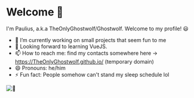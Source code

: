 # Welcome 👋

I'm Paulius, a.k.a TheOnlyGhostwolf/Ghostwolf. Welcome to my profile! 😃

- 🔭 I’m currently working on small projects that seem fun to me
- 🌱 Looking forward to learning VueJS. 
- 📫 How to reach me: find my contacts somewhere here -> https://TheOnlyGhostwolf.github.io/ (temporary domain)
- 😄 Pronouns: he/him
- ⚡ Fun fact: People somehow can't stand my sleep schedule lol

![:eyes:](https://komarev.com/ghpvc/?username=TheOnlyGhostwolf&color=green)
